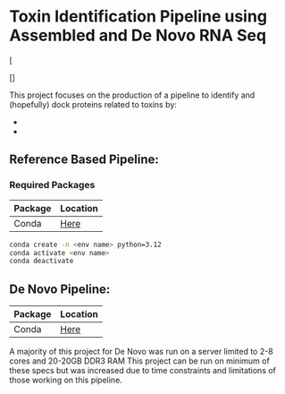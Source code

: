 # Toxin Identification Pipeline using Assembled and De Novo RNA Seq

[![]()

[![]()]

This project focuses on the production of a pipeline to identify and (hopefully) dock proteins related to toxins by:

-
-

## Reference Based Pipeline:

### Required Packages 

|Package|Location|
|  ------ | ------ |
|Conda|[Here](https://anaconda.org/anaconda/conda)|

```sh
conda create -n <env name> python=3.12
conda activate <env name>
conda deactivate
```

## De Novo Pipeline:

|Package|Location|
|  ------ | ------ |
|Conda|[Here](https://anaconda.org/anaconda/conda)|

A majority of this project for De Novo was run on a server limited to 2-8 cores and 20-20GB DDR3 RAM 
This project can be run on minimum of these specs but was increased due to time constraints and limitations of those working on this pipeline.

